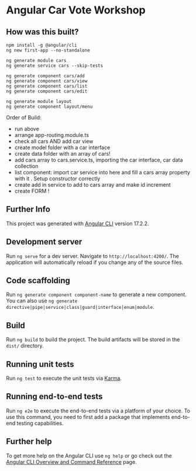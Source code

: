 # Angular Car Vote Workshop

## How was this built?

```
npm install -g @angular/cli
ng new first-app --no-standalone

ng generate module cars 
ng generate service cars --skip-tests

ng generate component cars/add
ng generate component cars/view
ng generate component cars/list
ng generate component cars/edit

ng generate module layout
ng generate component layout/menu

```

Order of Build:

- run above
- arrange app-routing.module.ts
- check all cars AND add car view
- create model folder with a car interface
- create data folder with an array of cars!
- add cars array to cars.service.ts, importing the car interface, car data collection
- list component: import car service into here and fill a cars array property with it . Setup constructor correctly
- create add in service to add to cars array and make id increment
- create FORM !

## Further Info

This project was generated with [Angular CLI](https://github.com/angular/angular-cli) version 17.2.2.

## Development server

Run `ng serve` for a dev server. Navigate to `http://localhost:4200/`. The application will automatically reload if you change any of the source files.

## Code scaffolding

Run `ng generate component component-name` to generate a new component. You can also use `ng generate directive|pipe|service|class|guard|interface|enum|module`.

## Build

Run `ng build` to build the project. The build artifacts will be stored in the `dist/` directory.

## Running unit tests

Run `ng test` to execute the unit tests via [Karma](https://karma-runner.github.io).

## Running end-to-end tests

Run `ng e2e` to execute the end-to-end tests via a platform of your choice. To use this command, you need to first add a package that implements end-to-end testing capabilities.

## Further help

To get more help on the Angular CLI use `ng help` or go check out the [Angular CLI Overview and Command Reference](https://angular.io/cli) page.
